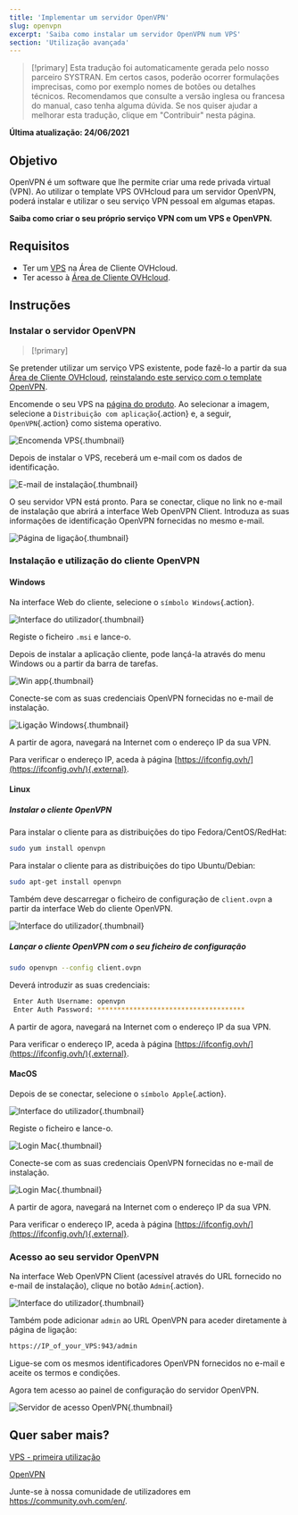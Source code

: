 ```yaml
---
title: 'Implementar um servidor OpenVPN'
slug: openvpn
excerpt: 'Saiba como instalar um servidor OpenVPN num VPS'
section: 'Utilização avançada'
---
```


> [!primary]
> Esta tradução foi automaticamente gerada pelo nosso parceiro SYSTRAN. Em certos casos, poderão ocorrer formulações imprecisas, como por exemplo nomes de botões ou detalhes técnicos. Recomendamos que consulte a versão inglesa ou francesa do manual, caso tenha alguma dúvida. Se nos quiser ajudar a melhorar esta tradução, clique em "Contribuir" nesta página.
>

**Última atualização: 24/06/2021**

## Objetivo

OpenVPN é um software que lhe permite criar uma rede privada virtual (VPN). Ao utilizar o template VPS OVHcloud para um servidor OpenVPN, poderá instalar e utilizar o seu serviço VPN pessoal em algumas etapas.

**Saiba como criar o seu próprio serviço VPN com um VPS e OpenVPN.**

## Requisitos

- Ter um [VPS](https://www.ovhcloud.com/pt/vps/) na Área de Cliente OVHcloud.
- Ter acesso à [Área de Cliente OVHcloud](https://www.ovh.com/auth/?action=gotomanager&from=https://www.ovh.pt/&ovhSubsidiary=pt).

## Instruções

### Instalar o servidor OpenVPN

> [!primary]
>
Se pretender utilizar um serviço VPS existente, pode fazê-lo a partir da sua [Área de Cliente OVHcloud](https://www.ovh.com/auth/?action=gotomanager&from=https://www.ovh.pt/&ovhSubsidiary=pt), [reinstalando este serviço com o template OpenVPN](../instalar-gerir-vps/#reinstallvps).
>

Encomende o seu VPS na [página do produto](https://www.ovhcloud.com/pt/vps/). Ao selecionar a imagem, selecione a `Distribuição com aplicação`{.action} e, a seguir, `OpenVPN`{.action} como sistema operativo.

![Encomenda VPS](images/order_vps.png){.thumbnail}

Depois de instalar o VPS, receberá um e-mail com os dados de identificação.

![E-mail de instalação](images/opencredent2.png){.thumbnail}

O seu servidor VPN está pronto. Para se conectar, clique no link no e-mail de instalação que abrirá a interface Web OpenVPN Client. Introduza as suas informações de identificação OpenVPN fornecidas no mesmo e-mail.

![Página de ligação](images/login_user.png){.thumbnail}

### Instalação e utilização do cliente OpenVPN

#### Windows

Na interface Web do cliente, selecione o `símbolo Windows`{.action}.

![Interface do utilizador](images/windows_client.png){.thumbnail}

Registe o ficheiro `.msi` e lance-o.

Depois de instalar a aplicação cliente, pode lançá-la através do menu Windows ou a partir da barra de tarefas.

![Win app](images/win_launch.png){.thumbnail}

Conecte-se com as suas credenciais OpenVPN fornecidas no e-mail de instalação.

![Ligação Windows](images/win_login.png){.thumbnail}

A partir de agora, navegará na Internet com o endereço IP da sua VPN.

Para verificar o endereço IP, aceda à página [https://ifconfig.ovh/](https://ifconfig.ovh/){.external}.

#### Linux

##### **Instalar o cliente OpenVPN**

Para instalar o cliente para as distribuições do tipo Fedora/CentOS/RedHat:

```sh
sudo yum install openvpn
```

Para instalar o cliente para as distribuições do tipo Ubuntu/Debian:

```sh
sudo apt-get install openvpn
```

Também deve descarregar o ficheiro de configuração de `client.ovpn` a partir da interface Web do cliente OpenVPN.

![Interface do utilizador](images/ovpn.png){.thumbnail}

##### **Lançar o cliente OpenVPN com o seu ficheiro de configuração**

```sh
sudo openvpn --config client.ovpn
```

Deverá introduzir as suas credenciais:

```sh
 Enter Auth Username: openvpn
 Enter Auth Password: *************************************
```

A partir de agora, navegará na Internet com o endereço IP da sua VPN.

Para verificar o endereço IP, aceda à página [https://ifconfig.ovh/](https://ifconfig.ovh/){.external}.

#### MacOS

Depois de se conectar, selecione o `símbolo Apple`{.action}.

![Interface do utilizador](images/mac_client.png){.thumbnail}

Registe o ficheiro e lance-o.

![Login Mac](images/login_screen_mac.png){.thumbnail}

Conecte-se com as suas credenciais OpenVPN fornecidas no e-mail de instalação.

![Login Mac](images/connection_openvpn_mac.png){.thumbnail}

A partir de agora, navegará na Internet com o endereço IP da sua VPN.

Para verificar o endereço IP, aceda à página [https://ifconfig.ovh/](https://ifconfig.ovh/){.external}.

### Acesso ao seu servidor OpenVPN

Na interface Web OpenVPN Client (acessível através do URL fornecido no e-mail de instalação), clique no botão `Admin`{.action}.

![Interface do utilizador](images/admin_button.png){.thumbnail}

Também pode adicionar `admin` ao URL OpenVPN para aceder diretamente à página de ligação:

```sh
https://IP_of_your_VPS:943/admin
```

Ligue-se com os mesmos identificadores OpenVPN fornecidos no e-mail e aceite os termos e condições.

Agora tem acesso ao painel de configuração do servidor OpenVPN.

![Servidor de acesso OpenVPN](images/admin_access.png){.thumbnail}

## Quer saber mais?

[VPS - primeira utilização](../instalar-gerir-vps/)

[OpenVPN](https://openvpn.net/)

Junte-se à nossa comunidade de utilizadores em <https://community.ovh.com/en/>.